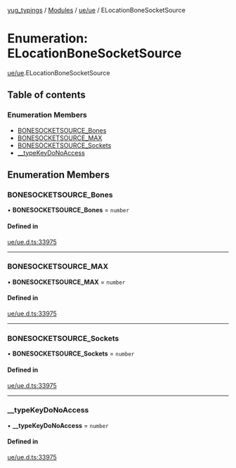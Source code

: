 [yug_typings](../README.md) / [Modules](../modules.md) / [ue/ue](../modules/ue_ue.md) / ELocationBoneSocketSource

# Enumeration: ELocationBoneSocketSource

[ue/ue](../modules/ue_ue.md).ELocationBoneSocketSource

## Table of contents

### Enumeration Members

- [BONESOCKETSOURCE\_Bones](ue_ue.ELocationBoneSocketSource.md#bonesocketsource_bones)
- [BONESOCKETSOURCE\_MAX](ue_ue.ELocationBoneSocketSource.md#bonesocketsource_max)
- [BONESOCKETSOURCE\_Sockets](ue_ue.ELocationBoneSocketSource.md#bonesocketsource_sockets)
- [\_\_typeKeyDoNoAccess](ue_ue.ELocationBoneSocketSource.md#__typekeydonoaccess)

## Enumeration Members

### BONESOCKETSOURCE\_Bones

• **BONESOCKETSOURCE\_Bones** = `number`

#### Defined in

[ue/ue.d.ts:33975](https://github.com/YugMetaverse/yug_typings/blob/25cad34/ue/ue.d.ts#L33975)

___

### BONESOCKETSOURCE\_MAX

• **BONESOCKETSOURCE\_MAX** = `number`

#### Defined in

[ue/ue.d.ts:33975](https://github.com/YugMetaverse/yug_typings/blob/25cad34/ue/ue.d.ts#L33975)

___

### BONESOCKETSOURCE\_Sockets

• **BONESOCKETSOURCE\_Sockets** = `number`

#### Defined in

[ue/ue.d.ts:33975](https://github.com/YugMetaverse/yug_typings/blob/25cad34/ue/ue.d.ts#L33975)

___

### \_\_typeKeyDoNoAccess

• **\_\_typeKeyDoNoAccess** = `number`

#### Defined in

[ue/ue.d.ts:33975](https://github.com/YugMetaverse/yug_typings/blob/25cad34/ue/ue.d.ts#L33975)

